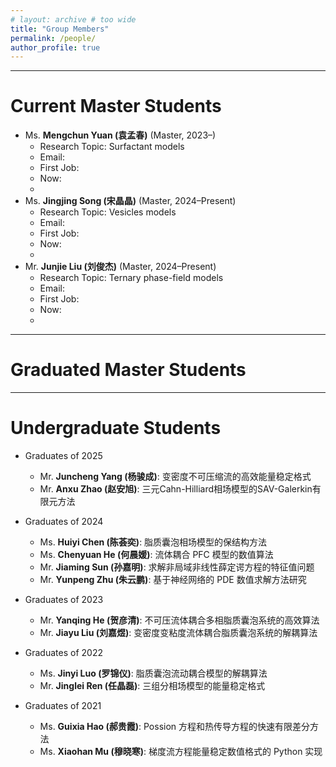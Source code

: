 ```yaml
---
# layout: archive # too wide
title: "Group Members"
permalink: /people/
author_profile: true
---
```


---

<!--{% include toc %} -->
<!-- # Qi's Group Members -->
# Current Master Students

- Ms. **Mengchun Yuan (袁孟春)** (Master, 2023–)
    <!--    - B.Sc. from South China University of Technology  -->
   - Research Topic: Surfactant models
   - Email:
   - First Job:
   - Now:
   - 
- Ms. **Jingjing Song (宋晶晶)** (Master, 2024–Present)
    <!--    - B.Sc. from South China University of Technology  -->
   - Research Topic: Vesicles models
   - Email:
   - First Job:
   - Now:
   - 
- Mr. **Junjie Liu (刘俊杰)** (Master, 2024–Present)
    <!--    - B.Sc. from South China University of Technology  -->
   - Research Topic: Ternary phase-field models
   - Email:
   - First Job:
   - Now:
   - 

---

# Graduated Master Students

---

# Undergraduate Students
- Graduates of 2025
  - Mr. **Juncheng Yang (杨骏成)**: 变密度不可压缩流的高效能量稳定格式
  - Mr. **Anxu Zhao (赵安旭)**: 三元Cahn-Hilliard相场模型的SAV-Galerkin有限元方法

- Graduates of 2024
  - Ms. **Huiyi Chen (陈荟奕)**: 脂质囊泡相场模型的保结构方法
  - Ms. **Chenyuan He (何晨媛)**: 流体耦合 PFC 模型的数值算法
  - Mr. **Jiaming Sun (孙嘉明)**: 求解非局域非线性薛定谔方程的特征值问题
  - Mr. **Yunpeng Zhu (朱云鹏)**: 基于神经网络的 PDE 数值求解方法研究

- Graduates of 2023
  - Mr. **Yanqing He (贺彦清)**: 不可压流体耦合多相脂质囊泡系统的高效算法
  - Mr. **Jiayu Liu (刘嘉煜)**: 变密度变粘度流体耦合脂质囊泡系统的解耦算法

- Graduates of 2022
  - Ms. **Jinyi Luo (罗锦仪)**: 脂质囊泡流动耦合模型的解耦算法
  - Mr. **Jinglei Ren (任晶磊)**: 三组分相场模型的能量稳定格式

- Graduates of 2021
  - Ms. **Guixia Hao (郝贵霞)**: Possion 方程和热传导方程的快速有限差分方法
  - Ms. **Xiaohan Mu (穆晓寒)**: 梯度流方程能量稳定数值格式的 Python 实现

